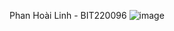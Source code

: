 Phan Hoài Linh - BIT220096
![image](https://github.com/user-attachments/assets/f571a885-a1cd-4c0e-80c7-14ffb921d707)
